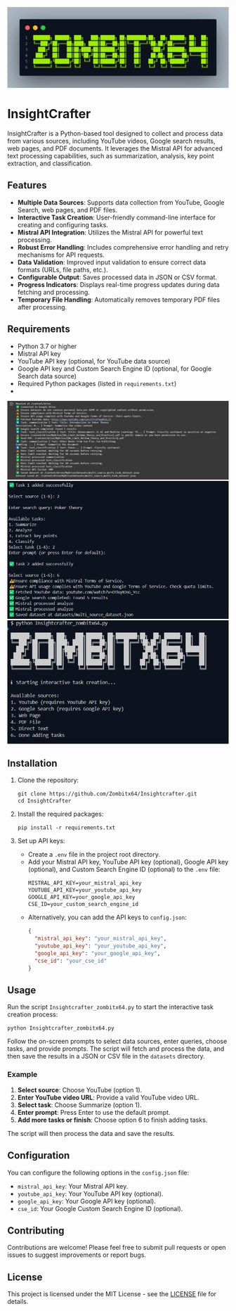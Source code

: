 <div align="center">

![Project Logo](./public/Zom.png)

</div>

# InsightCrafter

InsightCrafter is a Python-based tool designed to collect and process data from various sources, including YouTube videos, Google search results, web pages, and PDF documents. It leverages the Mistral API for advanced text processing capabilities, such as summarization, analysis, key point extraction, and classification.

## Features

- **Multiple Data Sources**: Supports data collection from YouTube, Google Search, web pages, and PDF files.
- **Interactive Task Creation**: User-friendly command-line interface for creating and configuring tasks.
- **Mistral API Integration**: Utilizes the Mistral API for powerful text processing.
- **Robust Error Handling**: Includes comprehensive error handling and retry mechanisms for API requests.
- **Data Validation**: Improved input validation to ensure correct data formats (URLs, file paths, etc.).
- **Configurable Output**: Saves processed data in JSON or CSV format.
- **Progress Indicators**: Displays real-time progress updates during data fetching and processing.
- **Temporary File Handling**: Automatically removes temporary PDF files after processing.

## Requirements

- Python 3.7 or higher
- Mistral API key
- YouTube API key (optional, for YouTube data source)
- Google API key and Custom Search Engine ID (optional, for Google Search data source)
- Required Python packages (listed in `requirements.txt`)
- 
![image3](./public/result.png)
![image2](./public/result2.png)
![image1](./public/result3.png)

## Installation

1. Clone the repository:
   ```
   git clone https://github.com/Zombitx64/Insightcrafter.git
   cd InsightCrafter
   ```

2. Install the required packages:
   ```
   pip install -r requirements.txt
   ```

3. Set up API keys:
   - Create a `.env` file in the project root directory.
   - Add your Mistral API key, YouTube API key (optional), Google API key (optional), and Custom Search Engine ID (optional) to the `.env` file:
     ```
     MISTRAL_API_KEY=your_mistral_api_key
     YOUTUBE_API_KEY=your_youtube_api_key
     GOOGLE_API_KEY=your_google_api_key
     CSE_ID=your_custom_search_engine_id
     ```
   - Alternatively, you can add the API keys to `config.json`:
      ```json
      {
        "mistral_api_key": "your_mistral_api_key",
        "youtube_api_key": "your_youtube_api_key",
        "google_api_key": "your_google_api_key",
        "cse_id": "your_cse_id"
      }
      ```

## Usage

Run the script `Insightcrafter_zombitx64.py` to start the interactive task creation process:

```
python Insightcrafter_zombitx64.py
```

Follow the on-screen prompts to select data sources, enter queries, choose tasks, and provide prompts. The script will fetch and process the data, and then save the results in a JSON or CSV file in the `datasets` directory.

### Example

1.  **Select source**: Choose YouTube (option 1).
2.  **Enter YouTube video URL**: Provide a valid YouTube video URL.
3.  **Select task**: Choose Summarize (option 1).
4.  **Enter prompt**: Press Enter to use the default prompt.
5.  **Add more tasks or finish**: Choose option 6 to finish adding tasks.

The script will then process the data and save the results.

## Configuration

You can configure the following options in the `config.json` file:

-   `mistral_api_key`: Your Mistral API key.
-   `youtube_api_key`: Your YouTube API key (optional).
-   `google_api_key`: Your Google API key (optional).
-   `cse_id`: Your Google Custom Search Engine ID (optional).

## Contributing

Contributions are welcome! Please feel free to submit pull requests or open issues to suggest improvements or report bugs.

## License

This project is licensed under the MIT License - see the [LICENSE](LICENSE) file for details.
